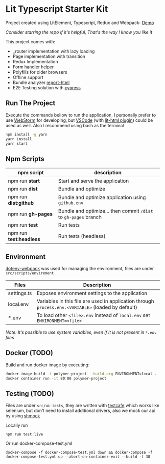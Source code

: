 # Lit Typescript Starter Kit
Project created using LitElement, Typescript, Redux and Webpack- [Demo](https://quackmartins.github.io/lit-ts-redux)

*Consider starring the repo if it's helpful, That's the way I know you like it*

This project comes with:
  - _router implementation with lazy loading
  - Page implementation with transition
  - Redux Implementation
  - Form handler helper
  - Polyfills for older browsers
  - Offline support
  - Bundle analyzer [report-html](https://quackmartins.github.io/lit-ts-redux/report.htlm)
  - E2E Testing solution with [cypress](https://www.cypress.io)

## Run The Project
Execute the commands bellow to run the application, I personally prefer to use [WebStorm](https://www.jetbrains.com/webstorm) for developing, but [VSCode](https://code.visualstudio.com/) (with [lit-html plugin](https://marketplace.visualstudio.com/items?itemName=bierner.lit-html)) could be used as well. Also I recommend using bash as the terminal 
```bash
npm install -g yarn
yarn install
yarn start
```

## Npm Scripts
|**npm script**               |**description**                                                  |
|-----------------------------|-----------------------------------------------------------------|
|npm run **start**            | Start and serve the application                                         |
|npm run **dist**             | Bundle and optimize                                             |
|npm run **dist:github**      | Bundle and optimize application using `github.env`                      |
|npm run **gh-pages**         | Bundle and optimize... then commit `/dist` to `gh-pages` branch |
|npm run **test**             | Run tests                                                       |
|npm run **test:headless**    | Run tests (headless)                                            |

## Environment
[dotenv-webpack](https://github.com/mrsteele/dotenv-webpack) was used for managing the environment, files are under `src/scripts/enviroment`

|**Files**        |**Description**                                                                            |
|-----------------|-------------------------------------------------------------------------------------------|
|settings.ts      |Exposes environment settings to the application                                                    |
|local.env        |Variables in this file are used in application through `process.env.<VARIABLE>` (loaded by default)|
|*.env            |To load other `<file>.env` instead of `local.env` set `ENVIRONMENT=<file>`                 |

*Note: It's possible to use system variables, even if it is not present in `*.env` files*

## Docker (TODO)

Build and run docker image by executing:

```bash
docker image build -t polymer-project --build-arg ENVIRONMENT=local .
docker container run -it 80:80 polymer-project
```

## Testing (TODO)
Files are under `src/ui-tests`, they are written with [testcafe](https://github.com/DevExpress/testcafe) which works like selenium, but don't need to install additional drivers,
also we mock our api by using [shmock](https://github.com/xetorthio/shmock)

Locally run

    npm run test:live

Or run docker-compose-test.yml

    docker-compose -f docker-compose-test.yml down && docker-compose -f docker-compose-test.yml up --abort-on-container-exit --build -t 30
